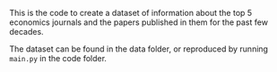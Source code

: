 This is the code to create a dataset of information about the top 5 economics journals and the papers published in them for the past few decades.

The dataset can be found in the data folder, or reproduced by running `main.py` in the code folder.
